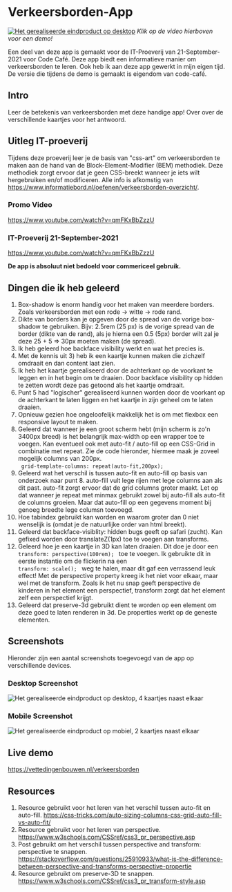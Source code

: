 # Verkeersborden-App
[![Het gerealiseerde eindproduct op desktop](https://vettedingenbouwen.nl/img/verkeersborden.png)](https://vettedingenbouwen.nl/video/verkeersborden/promo.mp4) 
<i>Klik op de video hierboven voor een demo!</i>

Een deel van deze app is gemaakt voor de IT-Proeverij van 21-September-2021 voor Code Café. Deze app biedt een informatieve manier om verkeersborden te leren. Ook heb ik aan deze app gewerkt in mijn eigen tijd. De versie die tijdens de demo is gemaakt is eigendom van code-café. 

## Intro
Leer de betekenis van verkeersborden met deze handige app! Over over de verschillende kaartjes voor het antwoord.

## Uitleg IT-proeverij
Tijdens deze proeverij leer je de basis van "css-art" om verkeersborden te maken aan de hand van de Block-Element-Modifier (BEM) methodiek. Deze methodiek zorgt ervoor dat je geen CSS-breekt wanneer je iets wilt hergebruiken en/of modificeren. 
Alle info is afkomstig van https://www.informatiebord.nl/oefenen/verkeersborden-overzicht/. 

### Promo Video
https://www.youtube.com/watch?v=qmFKxBbZzzU

### IT-Proeverij 21-September-2021
https://www.youtube.com/watch?v=qmFKxBbZzzU

<b>De app is absoluut niet bedoeld voor commericeel gebruik.</b>

## Dingen die ik heb geleerd 
1. Box-shadow is enorm handig voor het maken van meerdere borders. Zoals verkeersborden met een rode -> witte -> rode rand. 
2. Dikte van borders kan je opgeven door de spread van de vorige box-shadow te gebruiken. Bijv: 2.5rem (25 px) is de vorige spread van de border (dikte van de rand), als je hierna een 0.5 (5px) border wilt zal je deze 25 + 5 => 30px moeten maken (de spread).
3. Ik heb geleerd hoe backface visibility werkt en wat het precies is.
4. Met de kennis uit 3) heb ik een kaartje kunnen maken die zichzelf omdraait en dan content laat zien.
5. Ik heb het kaartje gerealiseerd door de achterkant op de voorkant te leggen en in het begin om te draaien. Door backface visibility op hidden te zetten wordt deze pas getoond als het kaartje omdraait. 
6. Punt 5 had "logischer" gerealiseerd kunnen worden door de voorkant op de achterkant te laten liggen en het kaartje in zijn geheel om te laten draaien.
7. Opnieuw gezien hoe ongeloofelijk makkelijk het is om met flexbox een responsive layout te maken.
8. Geleerd dat wanneer je een groot scherm hebt (mijn scherm is zo'n 3400px breed) is het belangrijk max-width op een wrapper toe te voegen. Kan eventueel ook met auto-fit / auto-fill op een CSS-Grid in combinatie met repeat. Zie de code hieronder, hiermee maak je zoveel mogelijk columns van 200px.  
    <code>
        grid-template-columns: repeat(auto-fit,200px);
    </code>
9. Geleerd wat het verschil is tussen auto-fit en auto-fill op basis van onderzoek naar punt 8. auto-fill vult lege rijen met lege columns aan als dit past. auto-fit zorgt ervoor dat de grid columns groter maakt. Let op dat wanneer je repeat met minmax gebruikt zowel bij auto-fill als auto-fit de columns groeien. Maar dat auto-fill op een gegevens moment bij genoeg breedte lege columsn toevoegd. 
10. Hoe tabindex gebruikt kan worden en waarom groter dan 0 niet wenselijk is (omdat je de natuurlijke order van html breekt). 
11. Geleerd dat backface-visiblity: hidden bugs geeft op safari (zucht). Kan gefixed worden door  translateZ(1px) toe te voegen aan transforms.
12. Geleerd hoe je een kaartje in 3D kan laten draaien. Dit doe je door een <code> transform: perspective(100rem); </code> toe te voegen. Ik gebruikte dit in eerste instantie om de flickerin na een <code> transform: scale(); </code> weg te halen, maar dit gaf een verrassend leuk effect! Met de perspective property kreeg ik het niet voor elkaar, maar wel met de transform. Zoals ik het nu snap geeft perspective de kinderen in het element een perspectief, transform zorgt dat het element zelf een perspectief krijgt. 
13. Geleerd dat preserve-3d gebruikt dient te worden op een element om deze goed te laten renderen in 3d. De properties werkt op de geneste elementen. 

## Screenshots
Hieronder zijn een aantal screenshots toegevoegd van de app op verschillende devices.

### Desktop Screenshot
![Het gerealiseerde eindproduct op desktop, 4 kaartjes naast elkaar](https://vettedingenbouwen.nl/img/verkeersborden.png "Verkeersborden-App")

### Mobile Screenshot
![Het gerealiseerde eindproduct op mobiel, 2 kaartjes naast elkaar](https://vettedingenbouwen.nl/img/verkeersborden_mobile.png "Verkeersborden-App")

## Live demo
https://vettedingenbouwen.nl/verkeersborden

## Resources
1. Resource gebruikt voor het leren van het verschil tussen auto-fit en auto-fill. https://css-tricks.com/auto-sizing-columns-css-grid-auto-fill-vs-auto-fit/
2. Resource gebruikt voor het leren van perspective. https://www.w3schools.com/CSSref/css3_pr_perspective.asp
3. Post gebruikt om het verschil tussen perspective and transform: perspective te snappen. https://stackoverflow.com/questions/25910933/what-is-the-difference-between-perspective-and-transforms-perspective-propertie
4. Resource gebruikt om preserve-3D te snappen. https://www.w3schools.com/CSSref/css3_pr_transform-style.asp
